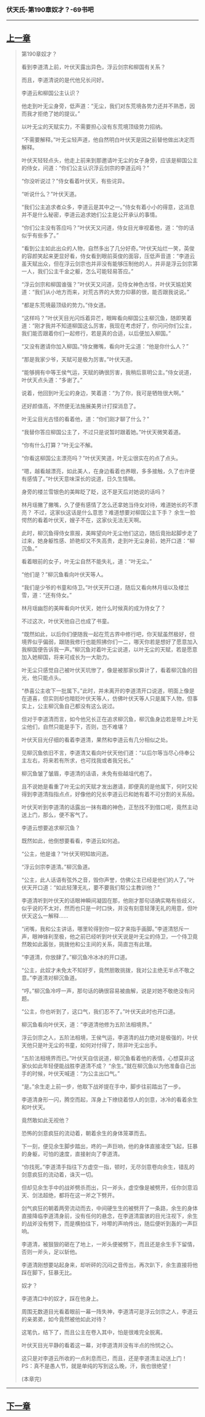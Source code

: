 ### 伏天氏-第190章奴才？-69书吧

--------
[上一章](./dc8da2ada040bc52e6019cdc86be4b79.md)
--------


>
>
>
>第190章奴才？
>
>看到李道清上前，叶伏天露出异色，浮云剑宗和柳国有关系？
>
>而且，李道清说的是代他兄长问好。
>
>李道云和柳国公主认识？
>
>他走到叶无尘身旁，低声道：“无尘，我们对东荒境各势力还并不熟悉，因而我才拒绝了她的提议。”
>
>以叶无尘的天赋实力，不需要担心没有东荒境顶级势力招纳。
>
>“不需要解释。”叶无尘轻声道，他自然明白叶伏天是因之前替他做出决定而解释。
>
>叶伏天轻轻点头，他走上前来到那邀请叶无尘的女子身旁，应该是柳国公主的侍女，问道：“你们公主认识浮云剑宗的李道云吗？”
>
>“你没听说过？”侍女看着叶伏天，有些诧异。
>
>“听说什么？”叶伏天道。
>
>“我们公主追求者众多，李道云是其中之一。”侍女有着小小的得意，这消息并不是什么秘密，李道云追求她们公主是公开承认的事情。
>
>“你们公主没有答应吗？”叶伏天又问道，侍女目光审视着他，道：“你的话似乎有些多了。”
>
>“看到公主如此出众的人物，自然多出了几分好奇。”叶伏天灿烂一笑，英俊的容颜笑起来更显好看，侍女看到眼前英俊的面容，压低声音道：“李道云虽天赋出众，但在浮云剑宗也并非没有能够压制他的人，并非是浮云剑宗第一人，我们公主千金之躯，怎么可能轻易答应。”
>
>“浮云剑宗和柳国谁强？”叶伏天又问道，见侍女神色古怪，叶伏天尴尬笑道：“我们从小地方而来，对荒古界的大势力仰慕的很，能否跟我说说。”
>
>“都是东荒境最顶级的势力。”侍女道。
>
>“这样吗？”叶伏天目光闪烁着异芒，眼眸看向柳国公主柳沉鱼，随即笑着道：“刚才我并不知道柳国这么厉害，我现在考虑好了，你问问你们公主，我们能否跟着你们一起修行，若是真的合适，以后便加入柳国。”
>
>“又没有邀请你加入柳国。”侍女撇嘴，看向叶无尘道：“他是你什么人？”
>
>“那是我家少爷，天赋可是极为厉害。”叶伏天道。
>
>“能够拥有中等王侯气运，天赋的确很厉害，我稍后禀明公主。”侍女说道，叶伏天点头道：“多谢了。”
>
>说着，他回到叶无尘的身边，笑着道：“为了你，我可是牺牲很大啊。”
>
>还好颜值高，不然便无法施展美男计打探消息了。
>
>叶无尘目光古怪的看着他，道：“你们刚才聊了什么？”
>
>“我替你答应柳国公主了，不过只是说暂时跟着她。”叶伏天微笑着道。
>
>“你有什么打算？”叶无尘不解。
>
>“你看这柳国公主漂亮吗？”叶伏天笑道，叶无尘很实在的点了点头。
>
>“嗯，越看越漂亮，如此美人，在身边看着也养眼，多多接触，久了也许便有感情了。”叶伏天意味深长的说道，日久生情嘛。
>
>身旁的楼兰雪银色的美眸眨了眨，这不是天后对她说的话吗？
>
>林月瑶撇了撇嘴，久了便有感情了怎么还拿她当侍女对待，难道她长的不漂亮？
>不过，这家伙这话是什么意思？难道想要对柳国公主下手？
>余生一脸愕然的看着叶伏天，嫂子不在，这家伙无法无天啊。
>
>此时，柳沉鱼得侍女禀报，美眸望向叶无尘他们这边，随后竟抬起脚步走了过来，她身躯性感、娇艳却又不失高贵，走到叶无尘身前，她开口道：“柳沉鱼。”
>
>看着眼前的女子，叶无尘自然不能失礼，道：“叶无尘。”
>
>“他们是？”柳沉鱼看向叶伏天等人。
>
>“我们是少爷的书童和侍卫。”叶伏天开口道，随后又看向林月瑶以及楼兰雪，道：“还有侍女。”
>
>林月瑶幽怨的美眸看向叶伏天，她什么时候真的成为侍女了？
>
>不过这次，叶伏天他自己也成了书童。
>
>“既然如此，以后你们便随我一起在荒古界中修行吧，你天赋虽然极好，但境界似乎偏弱，跟随我修行也能照拂你们一二，哪天你若是想好了愿意加入我柳国便告诉我一声。”柳沉鱼对着叶无尘说道，以叶无尘的天赋，若是愿意加入她柳国，将来可成长为一大助力。
>
>叶无尘只感觉自己被叶伏天坑惨了，像是被那家伙算计了，看着柳沉鱼的目光，他只能点头。
>
>“恭喜公主收下一批属下。”此时，并未离开的李道清开口说道，明面上像是在道喜，但实则却也暗贬叶伏天等人，仿佛叶伏天等人只是属下人物，但事实上，公主柳沉鱼自己都没有这么说过。
>
>但对于李道清而言，如今他兄长正在追求柳沉鱼，柳沉鱼身边若是带上叶无尘他们，自然只能是手下，否则，岂不难堪？
>
>叶伏天目光仔细的看着李道清，果然和李道云有几分相似之处。
>
>见柳沉鱼依旧不言，李道清又看向叶伏天他们道：“以后尔等当尽心侍奉公主左右，将来若有所求，也可找我或者我兄长。”
>
>柳沉鱼皱了皱眉，李道清的话语，未免有些越俎代庖了。
>
>且不说她是看重了叶无尘的天赋才发出邀请，即便真的是他属下，何时又轮得到李道清指指点点，好像他的兄长李道云已和她有着不可分割的关系般。
>
>叶伏天听到李道清的话露出一抹有趣的神色，正愁找不到借口呢，竟然主动送上门，那么，便不客气了。
>
>李道云想要追求柳沉鱼？
>
>既然如此，他倒想要看看，李道云如何追。
>
>“公主，他是谁？”叶伏天明知故问道。
>
>“浮云剑宗李道清。”柳沉鱼道。
>
>“公主，此人话语有弦外之音，毁你声誉，仿佛公主已经是他们的人了。”叶伏天开口道：“如此轻薄无礼，要不要我们帮公主教训他？”
>
>李道清听到叶伏天的话眼神瞬间凝固在那，他刚才那句话确实略有些歧义，似乎说的不太对，然而也只是一时口快，并没有刻意轻薄无礼的用意，但叶伏天这么一解释……
>
>“闭嘴，我和公主讲话，哪里轮得到你一奴才来指手画脚。”李道清怒斥一声，眼神锋利至极，他之前已经听到叶伏天说是叶无尘的侍卫，一个侍卫竟然敢如此嚣张，挑拨他和公主间的关系，简直岂有此理。
>
>“李道清，你放肆了。”柳沉鱼冷冰冰的开口道。
>
>“公主，此奴才未免太不知好歹，竟然胆敢挑拨，我对公主绝无半点不敬之意。”李道清对柳沉鱼道。
>
>“哼。”柳沉鱼冷哼一声，那句话的确很容易被曲解，说是对她不敬绝没有问题。
>
>“公主，你也听到了，这口气，我们忍不了。”叶伏天此时也开口道。
>
>柳沉鱼看向叶伏天，道：“李道清他修为五阶法相境界。”
>
>浮云剑宗之人，五阶法相境，王侯气运，李道清的战力绝对是极强的，叶伏天他只是叶无尘的书童，如何对付得了，除非叶无尘出手。
>
>“五阶法相境界而已。”叶伏天自信说道，柳沉鱼看着他的表情，心想莫非这家伙如此年轻便能战胜李道清不成？
>“余生。”就在柳沉鱼以为他准备自己出手的时候，叶伏天喊道：“为公主出口气。”
>
>“是。”余生走上前一步，他取下战斧提在手中，脚步往前踏出了一步。
>
>李道清身形一闪，腾空而起，浑身上下缭绕着惊人的剑意，冰冷的看着余生和叶伏天。
>
>竟然敢如此无视他？
>
>恐怖的剑意疯狂的流动着，朝着余生的身体笼罩而去。
>
>下一刻，便见余生脚步踏出，咚的一声巨响，他的身体直接凌空飞起，狂暴的身躯，可怕的速度，直接射向了李道清。
>
>“你找死。”李道清手指往下方虚空一指，顿时，无尽剑意卷向余生，错乱的剑意疯狂的流动着，诛灭一切。
>
>但却见余生手中的战斧劈杀而出，只一斧头，虚空像是被劈开，任你剑意滔天、剑法超绝，都将在这一斧之下劈开。
>
>剑气疯狂的朝着两旁流动而去，中间硬生生的被劈开了一条路，余生的身体直接降临李道清身前，没有任何的悬念，在李道清震骇的目光注视下，余生的战斧没有劈下，而是横拍往下，咔嚓的声响传出，随后便听到轰的一声巨响。
>
>李道清，被狠狠的砸在了地上，一斧头便被劈下，而且还是余生手下留情，否则一斧头，足以斩他。
>
>李道清刚想要站起身来，却听砰的沉闷之音传出，再次趴下，余生直接将他踩在脚下，狂暴无比。
>
>奴才？
>
>李道清口中的奴才，踩在他身上。
>
>周围无数道目光看着眼前一幕一阵失神，李道清可是浮云剑宗之人，李道云的亲弟弟，如今竟然被他如此对待？
>
>这笔仇，结下了，而且公主在卷入其中，怕是很难完全脱离。
>
>叶伏天目光平静的看着这一幕，对李道清并没有半点的怜悯之心。
>
>这只是对李道云所收的一点利息而已，而且，还是李道清主动送上门！
>PS：真不是愚人节，就是单纯的写到这么晚，汗，我也很绝望！
>
>(本章完)
>
>

--------
[下一章](./78649e3df3040dee04aa1750f0fcd5f8.md)
--------
